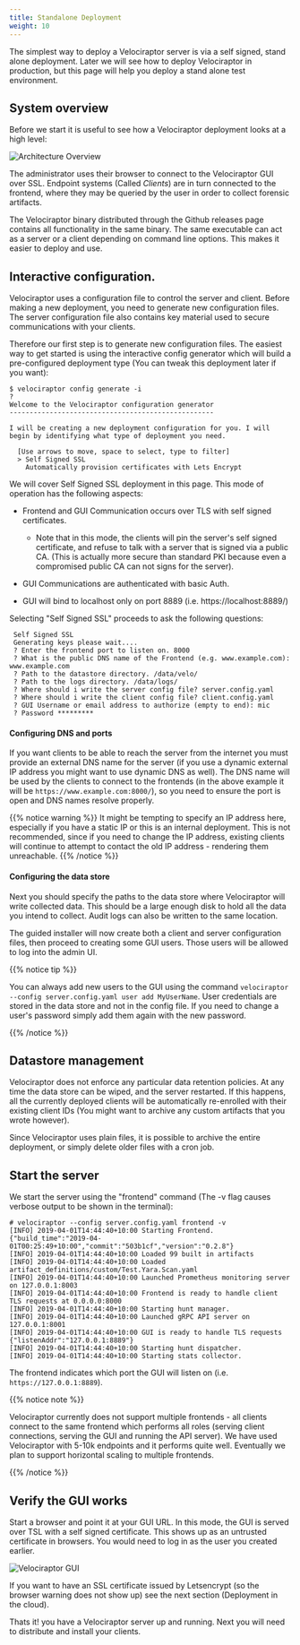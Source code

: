 ```yaml
---
title: Standalone Deployment
weight: 10
---
```


The simplest way to deploy a Velociraptor server is via a self signed,
stand alone deployment. Later we will see how to deploy Velociraptor
in production, but this page will help you deploy a stand alone test
environment.

## System overview

Before we start it is useful to see how a Velociraptor deployment
looks at a high level:

![Architecture Overview](../overview.png)

The administrator uses their browser to connect to the Velociraptor
GUI over SSL. Endpoint systems (Called *Clients*) are in turn connected
to the frontend, where they may be queried by the user in order to
collect forensic artifacts.

The Velociraptor binary distributed through the Github releases page
contains all functionality in the same binary. The same executable can
act as a server or a client depending on command line options. This
makes it easier to deploy and use.

## Interactive configuration.

Velociraptor uses a configuration file to control the server and
client. Before making a new deployment, you need to generate new
configuration files. The server configuration file also contains key
material used to secure communications with your clients.

Therefore our first step is to generate new configuration files. The
easiest way to get started is using the interactive config generator
which will build a pre-configured deployment type (You can tweak this
deployment later if you want):

```text
$ velociraptor config generate -i
?
Welcome to the Velociraptor configuration generator
---------------------------------------------------

I will be creating a new deployment configuration for you. I will
begin by identifying what type of deployment you need.

  [Use arrows to move, space to select, type to filter]
  > Self Signed SSL
    Automatically provision certificates with Lets Encrypt
```

We will cover Self Signed SSL deployment in this page. This mode of
operation has the following aspects:

* Frontend and GUI Communication occurs over TLS with self signed
  certificates.

  - Note that in this mode, the clients will pin the server's self
    signed certificate, and refuse to talk with a server that is
    signed via a public CA. (This is actually more secure than
    standard PKI because even a compromised public CA can not signs
    for the server).

* GUI Communications are authenticated with basic Auth.
* GUI will bind to localhost only on port 8889 (i.e. https://localhost:8889/)

Selecting "Self Signed SSL" proceeds to ask the following questions:

```text
 Self Signed SSL
 Generating keys please wait....
 ? Enter the frontend port to listen on. 8000
 ? What is the public DNS name of the Frontend (e.g. www.example.com): www.example.com
 ? Path to the datastore directory. /data/velo/
 ? Path to the logs directory. /data/logs/
 ? Where should i write the server config file? server.config.yaml
 ? Where should i write the client config file? client.config.yaml
 ? GUI Username or email address to authorize (empty to end): mic
 ? Password *********
```

#### Configuring DNS and ports

If you want clients to be able to reach the server from the internet
you must provide an external DNS name for the server (if you use a
dynamic external IP address you might want to use dynamic DNS as
well). The DNS name will be used by the clients to connect to the
frontends (in the above example it will be
`https://www.example.com:8000/`), so you need to ensure the port is
open and DNS names resolve properly.

{{% notice warning %}}
It might be tempting to specify an IP address here, especially if you
have a static IP or this is an internal deployment. This is not
recommended, since if you need to change the IP address, existing
clients will continue to attempt to contact the old IP address -
rendering them unreachable.
{{% /notice %}}


#### Configuring the data store

Next you should specify the paths to the data store where Velociraptor
will write collected data. This should be a large enough disk to hold
all the data you intend to collect. Audit logs can also be written to
the same location.

The guided installer will now create both a client and server
configuration files, then proceed to creating some GUI users. Those
users will be allowed to log into the admin UI.

{{% notice tip %}}

You can always add new users to the GUI using the command
`velociraptor --config server.config.yaml user add MyUserName`. User
credentials are stored in the data store and not in the config
file. If you need to change a user's password simply add them again
with the new password.

{{% /notice %}}

## Datastore management

Velociraptor does not enforce any particular data retention
policies. At any time the data store can be wiped, and the server
restarted. If this happens, all the currently deployed clients will be
automatically re-enrolled with their existing client IDs (You might
want to archive any custom artifacts that you wrote however).

Since Velociraptor uses plain files, it is possible to archive the
entire deployment, or simply delete older files with a cron job.

## Start the server

We start the server using the "frontend" command (The -v flag causes
verbose output to be shown in the terminal):

```text
# velociraptor --config server.config.yaml frontend -v
[INFO] 2019-04-01T14:44:40+10:00 Starting Frontend. {"build_time":"2019-04-01T00:25:49+10:00","commit":"503b1cf","version":"0.2.8"}
[INFO] 2019-04-01T14:44:40+10:00 Loaded 99 built in artifacts
[INFO] 2019-04-01T14:44:40+10:00 Loaded artifact_definitions/custom/Test.Yara.Scan.yaml
[INFO] 2019-04-01T14:44:40+10:00 Launched Prometheus monitoring server on 127.0.0.1:8003
[INFO] 2019-04-01T14:44:40+10:00 Frontend is ready to handle client TLS requests at 0.0.0.0:8000
[INFO] 2019-04-01T14:44:40+10:00 Starting hunt manager.
[INFO] 2019-04-01T14:44:40+10:00 Launched gRPC API server on 127.0.0.1:8001
[INFO] 2019-04-01T14:44:40+10:00 GUI is ready to handle TLS requests {"listenAddr":"127.0.0.1:8889"}
[INFO] 2019-04-01T14:44:40+10:00 Starting hunt dispatcher.
[INFO] 2019-04-01T14:44:40+10:00 Starting stats collector.
```

The frontend indicates which port the GUI will listen on
(i.e. `https://127.0.0.1:8889`).

{{% notice note %}}

Velociraptor currently does not support multiple frontends - all
clients connect to the same frontend which performs all roles (serving
client connections, serving the GUI and running the API server). We
have used Velociraptor with 5-10k endpoints and it performs quite
well. Eventually we plan to support horizontal scaling to multiple
frontends.

{{% /notice %}}

## Verify the GUI works

Start a browser and point it at your GUI URL. In this mode, the GUI is
served over TSL with a self signed certificate. This shows up as an
untrusted certificate in browsers. You would need to log in as the
user you created earlier.

![Velociraptor GUI](../self_signed.png)

If you want to have an SSL certificate issued by Letsencrypt (so the
browser warning does not show up) see the next section (Deployment in
the cloud).

Thats it! you have a Velociraptor server up and running. Next you will
need to distribute and install your clients.
